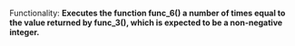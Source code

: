 Functionality: **Executes the function func_6() a number of times equal to the value returned by func_3(), which is expected to be a non-negative integer.**